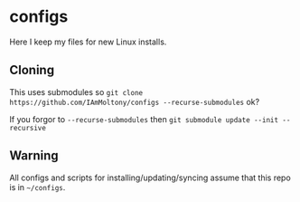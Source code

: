 
# configs

Here I keep my files for new Linux installs.

## Cloning

This uses submodules so `git clone https://github.com/IAmMoltony/configs --recurse-submodules` ok?

If you forgor to `--recurse-submodules` then `git submodule update --init --recursive`

## Warning

All configs and scripts for installing/updating/syncing assume that this repo is in `~/configs`.
